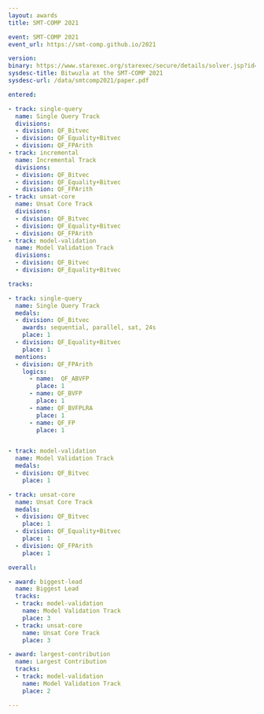 ```yaml
---
layout: awards
title: SMT-COMP 2021

event: SMT-COMP 2021
event_url: https://smt-comp.github.io/2021

version:
binary: https://www.starexec.org/starexec/secure/details/solver.jsp?id=33469
sysdesc-title: Bitwuzla at the SMT-COMP 2021
sysdesc-url: /data/smtcomp2021/paper.pdf

entered:

- track: single-query
  name: Single Query Track
  divisions:
  - division: QF_Bitvec
  - division: QF_Equality+Bitvec
  - division: QF_FPArith
- track: incremental
  name: Incremental Track
  divisions:
  - division: QF_Bitvec
  - division: QF_Equality+Bitvec
  - division: QF_FPArith
- track: unsat-core
  name: Unsat Core Track
  divisions:
  - division: QF_Bitvec
  - division: QF_Equality+Bitvec
  - division: QF_FPArith
- track: model-validation
  name: Model Validation Track
  divisions:
  - division: QF_Bitvec
  - division: QF_Equality+Bitvec

tracks:

- track: single-query
  name: Single Query Track
  medals:
  - division: QF_Bitvec
    awards: sequential, parallel, sat, 24s
    place: 1
  - division: QF_Equality+Bitvec
    place: 1
  mentions:
  - division: QF_FPArith
    logics:
      - name:  QF_ABVFP
        place: 1
      - name: QF_BVFP
        place: 1
      - name: QF_BVFPLRA
        place: 1
      - name: QF_FP
        place: 1


- track: model-validation
  name: Model Validation Track
  medals:
  - division: QF_Bitvec
    place: 1

- track: unsat-core
  name: Unsat Core Track
  medals:
  - division: QF_Bitvec
    place: 1
  - division: QF_Equality+Bitvec
    place: 1
  - division: QF_FPArith
    place: 1

overall:

- award: biggest-lead
  name: Biggest Lead
  tracks:
  - track: model-validation
    name: Model Validation Track
    place: 3
  - track: unsat-core
    name: Unsat Core Track
    place: 3

- award: largest-contribution
  name: Largest Contribution
  tracks:
  - track: model-validation
    name: Model Validation Track
    place: 2

---
```

